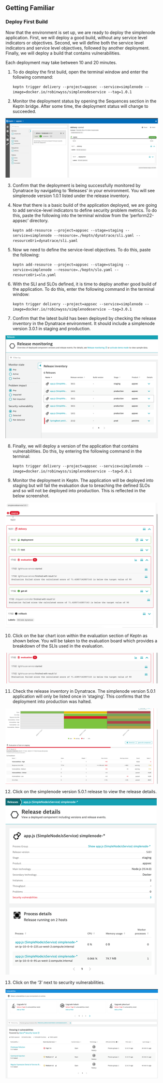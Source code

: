 ## Getting Familiar
### Deploy First Build
Now that the environment is set up, we are ready to deploy the simplenode application. First, we will deploy a good build, without any service level indicators or objectives. Second, we will define both the service level indicators and service level objectives, followed by another deployment. Finally, we will deploy a build that contains vulnerabilities.

Each deployment may take between 10 and 20 minutes.

1.	To do deploy the first build, open the terminal window and enter the following command:
  
    `keptn trigger delivery --project=appsec --service=simplenode --image=docker.io/robinwyss/simplenodeservice --tag=1.0.1`

2.	Monitor the deployment status by opening the Sequences section in the Keptn bridge. After some time, the deployment status will change to succeeded. 

![keptn deployment](../../assets/images/1-1-keptn-deployment.png) 

3.	Confirm that the deployment is being successfully monitored by Dynatrace by navigating to ‘Releases’ in your environment. You will see simplenode version 1.0.1 listed under the release inventory.

4.	Now that there is a basic build of the application deployed, we are going to add service-level indicators to define security problem metrics. To do this, paste the following into the terminal window from the ‘perform22-appsec’ directory.

    `keptn add-resource --project=appsec --stage=staging --service=simplenode --resource=./keptn/dynatrace/sli.yaml --resourceUri=dynatrace/sli.yaml`

5.	Now we need to define the service-level objectives. To do this, paste the following:

    `keptn add-resource --project=appsec --stage=staging --service=simplenode --resource=./keptn/slo.yaml --resourceUri=slo.yaml`

6.	With the SLI and SLOs defined, it is time to deploy another good build of the application. To do this, enter the following command in the terminal window:

    `keptn trigger delivery --project=appsec --service=simplenode --image=docker.io/robinwyss/simplenodeservice --tag=3.0.1`

7.	Confirm that the latest build has been deployed by checking the release inventory in the Dynatrace environment. It should include a simplenode version 3.0.1 in staging and production.
 
 ![Release Monitoring](../../assets/images/1-2-release-monitoring.png)

8.	Finally, we will deploy a version of the application that contains vulnerabilities. Do this, by entering the following command in the terminal:
  
    `keptn trigger delivery --project=appsec --service=simplenode --image=docker.io/robinwyss/simplenodeservice --tag=5.0.1`

9.	Monitor the deployment in Keptn. The application will be deployed into staging but will fail the evaluation due to breaching the defined SLOs and so will not be deployed into production. This is reflected in the below screenshot.

![Deployment simplenode 5.0.1](../../assets/images/1-3-deployment-simplenode501.png)
   

10.	Click on the bar chart icon within the evaluation section of Keptn as shown below. You will be taken to the evaluation board which provides a breakdown of the SLIs used in the evaluation.
 
![Evaluation](../../assets/images/1-4-keptn-evaluation.png)

11.	Check the release inventory in Dynatrace. The simplenode version 5.0.1 application will only be listed once in ‘staging’. This confirms that the deployment into production was halted. 

![Evaluation Result](../../assets/images/1-5-keptn-evaluation-result.png)

12.	Click on the simplenode version 5.0.1 release to view the release details.

![Release details](../../assets/images/1-6-Release-details.png)

13.	Click on the ‘3’ next to security vulnerabilities.

![Vulnerabilities](../../assets/images/1-7-Vulnerabilities.png)
